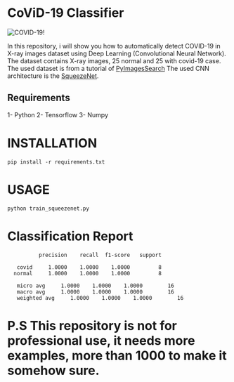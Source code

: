 # CoViD-19 Classifier

![COVID-19!](https://www.fda.gov/files/styles/featured_content_background_image/public/FoodProductsCOVID19_1600x900_0.jpg?itok=b1maF8cv)


In this repository, i will show you how to automatically detect COVID-19 in X-ray images dataset using Deep Learning (Convolutional Neural Network).
The dataset contains X-ray images, 25 normal and 25 with covid-19 case. The used dataset is from a tutorial of  [PyImagesSearch](https://www.pyimagesearch.com/2020/03/16/detecting-covid-19-in-x-ray-images-with-keras-tensorflow-and-deep-learning/)
The used CNN architecture is the [SqueezeNet](https://arxiv.org/abs/1602.07360).

## Requirements
1- Python 
2- Tensorflow
3- Numpy

# INSTALLATION
    pip install -r requirements.txt
    
# USAGE
    python train_squeezenet.py
    
# Classification Report

              precision    recall  f1-score   support

       covid     1.0000    1.0000    1.0000         8
      normal     1.0000    1.0000    1.0000         8

       micro avg     1.0000    1.0000    1.0000        16
       macro avg     1.0000    1.0000    1.0000        16
       weighted avg     1.0000    1.0000    1.0000        16

# P.S This repository is not for professional use, it needs more examples, more than 1000 to make it somehow sure.
